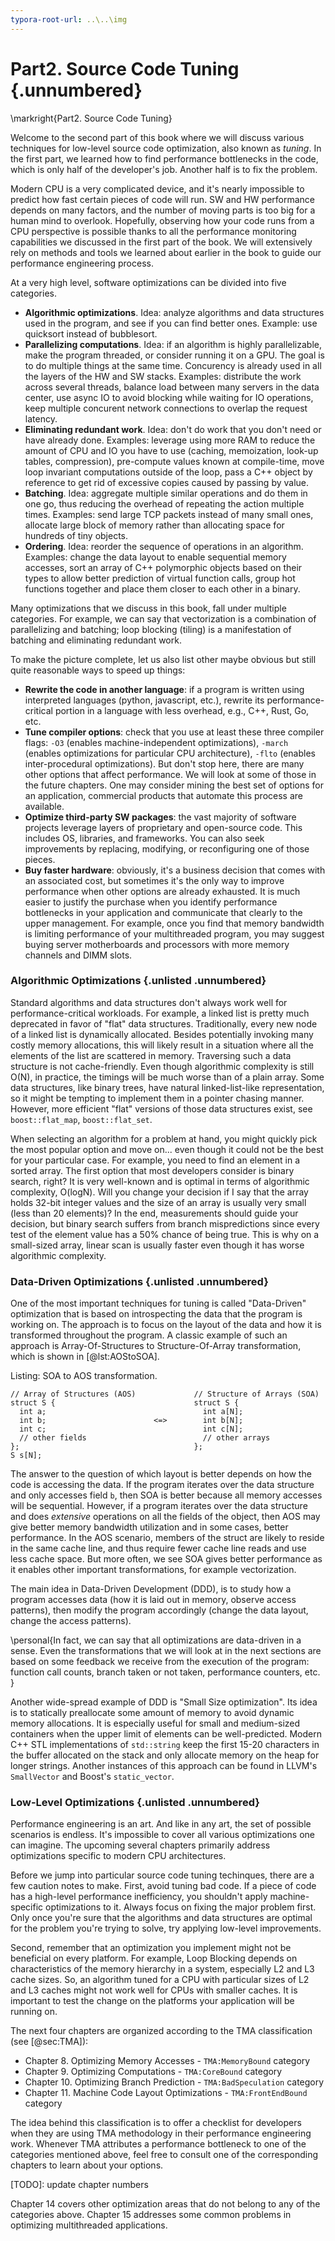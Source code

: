 ```yaml
---
typora-root-url: ..\..\img
---
```


# Part2. Source Code Tuning {.unnumbered}

\markright{Part2. Source Code Tuning}

Welcome to the second part of this book where we will discuss various techniques for low-level source code optimization, also known as *tuning*. In the first part, we learned how to find performance bottlenecks in the code, which is only half of the developer's job. Another half is to fix the problem.

Modern CPU is a very complicated device, and it's nearly impossible to predict how fast certain pieces of code will run. SW and HW performance depends on many factors, and the number of moving parts is too big for a human mind to overlook. Hopefully, observing how your code runs from a CPU perspective is possible thanks to all the performance monitoring capabilities we discussed in the first part of the book. We will extensively rely on methods and tools we learned about earlier in the book to guide our performance engineering process.

At a very high level, software optimizations can be divided into five categories.

* **Algorithmic optimizations**. Idea: analyze algorithms and data structures used in the program, and see if you can find better ones. Example: use quicksort instead of bubblesort.
* **Parallelizing computations**. Idea: if an algorithm is highly parallelizable, make the program threaded, or consider running it on a GPU. The goal is to do multiple things at the same time. Concurency is already used in all the layers of the HW and SW stacks. Examples: distribute the work across several threads, balance load between many servers in the data center, use async IO to avoid blocking while waiting for IO operations, keep multiple concurent network connections to overlap the request latency.
* **Eliminating redundant work**. Idea: don't do work that you don't need or have already done. Examples: leverage using more RAM to reduce the amount of CPU and IO you have to use (caching, memoization, look-up tables, compression), pre-compute values known at compile-time, move loop invariant computations outside of the loop, pass a C++ object by reference to get rid of excessive copies caused by passing by value.
* **Batching**. Idea: aggregate multiple similar operations and do them in one go, thus reducing the overhead of repeating the action multiple times. Examples: send large TCP packets instead of many small ones, allocate large block of memory rather than allocating space for hundreds of tiny objects.
* **Ordering**. Idea: reorder the sequence of operations in an algorithm. Examples: change the data layout to enable sequential memory accesses, sort an array of C++ polymorphic objects based on their types to allow better prediction of virtual function calls, group hot functions together and place them closer to each other in a binary.

Many optimizations that we discuss in this book, fall under multiple categories. For example, we can say that vectorization is a combination of parallelizing and batching; loop blocking (tiling) is a manifestation of batching and eliminating redundant work.

To make the picture complete, let us also list other maybe obvious but still quite reasonable ways to speed up things:

* **Rewrite the code in another language**: if a program is written using interpreted languages (python, javascript, etc.), rewrite its performance-critical portion in a language with less overhead, e.g., C++, Rust, Go, etc.
* **Tune compiler options**: check that you use at least these three compiler flags: `-O3` (enables machine-independent optimizations), `-march` (enables optimizations for particular CPU architecture), `-flto` (enables inter-procedural optimizations). But don't stop here, there are many other options that affect performance. We will look at some of those in the future chapters. One may consider mining the best set of options for an application, commercial products that automate this process are available.
* **Optimize third-party SW packages**: the vast majority of software projects leverage layers of proprietary and open-source code. This includes OS, libraries, and frameworks. You can also seek improvements by replacing, modifying, or reconfiguring one of those pieces.
* **Buy faster hardware**: obviously, it's a business decision that comes with an associated cost, but sometimes it's the only way to improve performance when other options are already exhausted. It is much easier to justify the purchase when you identify performance bottlenecks in your application and communicate that clearly to the upper management. For example, once you find that memory bandwidth is limiting performance of your multithreaded program, you may suggest buying server motherboards and processors with more memory channels and DIMM slots.

### Algorithmic Optimizations {.unlisted .unnumbered}

Standard algorithms and data structures don't always work well for performance-critical workloads. For example, a linked list is pretty much deprecated in favor of "flat" data structures. Traditionally, every new node of a linked list is dynamically allocated. Besides potentially invoking many costly memory allocations, this will likely result in a situation where all the elements of the list are scattered in memory. Traversing such a data structure is not cache-friendly. Even though algorithmic complexity is still O(N), in practice, the timings will be much worse than of a plain array. Some data structures, like binary trees, have natural linked-list-like representation, so it might be tempting to implement them in a pointer chasing manner. However, more efficient "flat" versions of those data structures exist, see `boost::flat_map`, `boost::flat_set`.

When selecting an algorithm for a problem at hand, you might quickly pick the most popular option and move on... even though it could not be the best for your particular case. For example, you need to find an element in a sorted array. The first option that most developers consider is binary search, right? It is very well-known and is optimal in terms of algorithmic complexity, O(logN). Will you change your decision if I say that the array holds 32-bit integer values and the size of an array is usually very small (less than 20 elements)? In the end, measurements should guide your decision, but binary search suffers from branch mispredictions since every test of the element value has a 50% chance of being true. This is why on a small-sized array, linear scan is usually faster even though it has worse algorithmic complexity.

### Data-Driven Optimizations {.unlisted .unnumbered}

One of the most important techniques for tuning is called "Data-Driven" optimization that is based on introspecting the data that the program is working on. The approach is to focus on the layout of the data and how it is transformed throughout the program. A classic example of such an approach is Array-Of-Structures to Structure-Of-Array transformation, which is shown in [@lst:AOStoSOA]. 

Listing: SOA to AOS transformation.

~~~~ {#lst:AOStoSOA .cpp}
// Array of Structures (AOS)             // Structure of Arrays (SOA)
struct S {                               struct S {
  int a;                                   int a[N];
  int b;                        <=>        int b[N];
  int c;                                   int c[N];
  // other fields                          // other arrays
};                                       };
S s[N];    
~~~~~~~~~~~~~~~~~~~~~~~~~~~~~~~~~~~~~~~~~~~~~~~~~

The answer to the question of which layout is better depends on how the code is accessing the data. If the program iterates over the data structure and only accesses field `b`, then SOA is better because all memory accesses will be sequential. However, if a program iterates over the data structure and does *extensive* operations on all the fields of the object, then AOS may give better memory bandwidth utilization and in some cases, better performance. In the AOS scenario, members of the struct are likely to reside in the same cache line, and thus require fewer cache line reads and use less cache space. But more often, we see SOA gives better performance as it enables other important transformations, for example vectorization.

The main idea in Data-Driven Development (DDD), is to study how a program accesses data (how it is laid out in memory, observe access patterns), then modify the program accordingly (change the data layout, change the access patterns).

\personal{In fact, we can say that all optimizations are data-driven in a sense. Even the transformations that we will look at in the next sections are based on some feedback we receive from the execution of the program: function call counts, branch taken or not taken, performance counters, etc. }

Another wide-spread example of DDD is "Small Size optimization". Its idea is to statically preallocate some amount of memory to avoid dynamic memory allocations. It is especially useful for small and medium-sized containers when the upper limit of elements can be well-predicted. Modern C++ STL implementations of `std::string` keep the first 15-20 characters in the buffer allocated on the stack and only allocate memory on the heap for longer strings. Another instances of this approach can be found in LLVM's `SmallVector` and Boost's `static_vector`.

### Low-Level Optimizations {.unlisted .unnumbered}

Performance engineering is an art. And like in any art, the set of possible scenarios is endless. It's impossible to cover all various optimizations one can imagine. The upcoming several chapters primarily address optimizations specific to modern CPU architectures. 

Before we jump into particular source code tuning techinques, there are a few caution notes to make. First, avoid tuning bad code. If a piece of code has a high-level performance inefficiency, you shouldn't apply machine-specific optimizations to it. Always focus on fixing the major problem first. Only once you're sure that the algorithms and data structures are optimal for the problem you're trying to solve, try applying low-level improvements.

Second, remember that an optimization you implement might not be beneficial on every platform. For example, Loop Blocking depends on characteristics of the memory hierarchy in a system, especially L2 and L3 cache sizes. So, an algorithm tuned for a CPU with particular sizes of L2 and L3 caches might not work well for CPUs with smaller caches. It is important to test the change on the platforms your application will be running on.

The next four chapters are organized according to the TMA classification (see [@sec:TMA]):

* Chapter 8. Optimizing Memory Accesses - `TMA:MemoryBound` category
* Chapter 9. Optimizing Computations - `TMA:CoreBound` category
* Chapter 10. Optimizing Branch Prediction - `TMA:BadSpeculation` category
* Chapter 11. Machine Code Layout Optimizations - `TMA:FrontEndBound` category

The idea behind this classification is to offer a checklist for developers when they are using TMA methodology in their performance engineering work. Whenever TMA attributes a performance bottleneck to one of the categories mentioned above, feel free to consult one of the corresponding chapters to learn about your options.

[TODO]: update chapter numbers

Chapter 14 covers other optimization areas that do not belong to any of the categories above. Chapter 15 addresses some common problems in optimizing multithreaded applications.